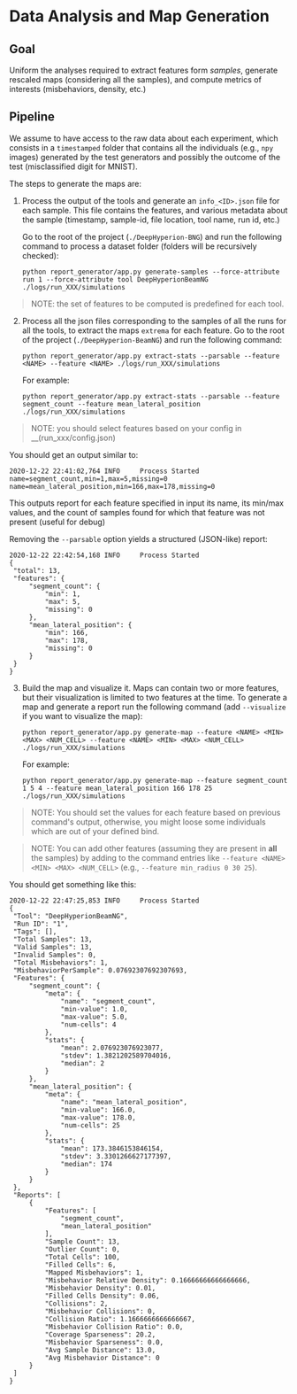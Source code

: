 # Data Analysis and Map Generation

## Goal

Uniform the analyses required to extract features form _samples_, generate rescaled maps (considering all the samples), 
and compute metrics of interests (misbehaviors, density, etc.)

## Pipeline

We assume to have access to the raw data about each experiment, which consists in a `timestamped` folder that
contains all the individuals (e.g., `npy` images) generated by the test generators and possibly the outcome of the
test (misclassified digit for MNIST).

The steps to generate the maps are:

1. Process the output of the tools and generate an `info_<ID>.json` file for each sample. This file contains the features, and various metadata about the sample (timestamp, sample-id, file location, tool name, run id, etc.)

   Go to the root of the project (`./DeepHyperion-BNG`) and run the following command to process a dataset folder (folders will be recursively checked):

   ```
   python report_generator/app.py generate-samples --force-attribute run 1 --force-attribute tool DeepHyperionBeamNG ./logs/run_XXX/simulations
   ```
> NOTE: the set of features to be computed is predefined for each tool.
    
    
2. Process all the json files corresponding to the samples of all the runs for all the tools, to extract the maps `extrema` for each feature. Go to the root of the project (`./DeepHyperion-BeamNG`) and run the following command:

   ```
   python report_generator/app.py extract-stats --parsable --feature <NAME> --feature <NAME> ./logs/run_XXX/simulations
   ```
   For example:

   ```
   python report_generator/app.py extract-stats --parsable --feature segment_count --feature mean_lateral_position ./logs/run_XXX/simulations
   ```
> NOTE: you should select features based on your config in __(run_xxx/config.json)

  You should get an output similar to:
  
  ```
2020-12-22 22:41:02,764 INFO     Process Started
name=segment_count,min=1,max=5,missing=0
name=mean_lateral_position,min=166,max=178,missing=0
  ```
   This outputs report for each feature specified in input its name, its min/max values, and the count of samples found for which that feature was not present (useful for debug)

   Removing the `--parsable` option yields a structured (JSON-like) report:

   ```
2020-12-22 22:42:54,168 INFO     Process Started
{
    "total": 13,
    "features": {
        "segment_count": {
            "min": 1,
            "max": 5,
            "missing": 0
        },
        "mean_lateral_position": {
            "min": 166,
            "max": 178,
            "missing": 0
        }
    }
}
   ```

3. Build the map and visualize it. Maps can contain two or more features, but their visualization is limited to two features at the time. To generate a map and generate a report run the following command (add `--visualize` if you want to visualize the map):

   ```
   python report_generator/app.py generate-map --feature <NAME> <MIN> <MAX> <NUM_CELL> --feature <NAME> <MIN> <MAX> <NUM_CELL> ./logs/run_XXX/simulations
   ```
   For example:

   ```
   python report_generator/app.py generate-map --feature segment_count 1 5 4 --feature mean_lateral_position 166 178 25 ./logs/run_XXX/simulations
   ```
> NOTE: You should set the <MIN> <MAX> values for each feature based on previous command's output, otherwise, you might loose some individuals which are out of your defined bind.  
    
> NOTE: You can add other features (assuming they are present in **all** the samples) by adding to the command entries like `--feature <NAME> <MIN> <MAX> <NUM_CELL>` (e.g., `--feature min_radius 0 30 25`).

   You should get something like this:
   
   ```
   2020-12-22 22:47:25,853 INFO     Process Started
{
    "Tool": "DeepHyperionBeamNG",
    "Run ID": "1",
    "Tags": [],
    "Total Samples": 13,
    "Valid Samples": 13,
    "Invalid Samples": 0,
    "Total Misbehaviors": 1,
    "MisbehaviorPerSample": 0.07692307692307693,
    "Features": {
        "segment_count": {
            "meta": {
                "name": "segment_count",
                "min-value": 1.0,
                "max-value": 5.0,
                "num-cells": 4
            },
            "stats": {
                "mean": 2.076923076923077,
                "stdev": 1.3821202589704016,
                "median": 2
            }
        },
        "mean_lateral_position": {
            "meta": {
                "name": "mean_lateral_position",
                "min-value": 166.0,
                "max-value": 178.0,
                "num-cells": 25
            },
            "stats": {
                "mean": 173.3846153846154,
                "stdev": 3.3301266627177397,
                "median": 174
            }
        }
    },
    "Reports": [
        {
            "Features": [
                "segment_count",
                "mean_lateral_position"
            ],
            "Sample Count": 13,
            "Outlier Count": 0,
            "Total Cells": 100,
            "Filled Cells": 6,
            "Mapped Misbehaviors": 1,
            "Misbehavior Relative Density": 0.16666666666666666,
            "Misbehavior Density": 0.01,
            "Filled Cells Density": 0.06,
            "Collisions": 2,
            "Misbehavior Collisions": 0,
            "Collision Ratio": 1.1666666666666667,
            "Misbehavior Collision Ratio": 0.0,
            "Coverage Sparseness": 20.2,
            "Misbehavior Sparseness": 0.0,
            "Avg Sample Distance": 13.0,
            "Avg Misbehavior Distance": 0
        }
    ]
}
```



 
